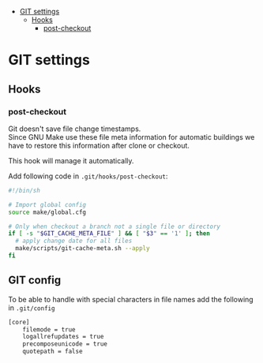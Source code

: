 - [GIT settings](#git-settings)
  - [Hooks](#hooks)
    - [post-checkout](#post-checkout)


# GIT settings

## Hooks

### post-checkout

Git doesn't save file change timestamps.<br/>
Since GNU Make use these file meta information for automatic buildings we have to restore this information after clone or checkout.

This hook will manage it automatically.

Add following code in ```.git/hooks/post-checkout```:
```sh
#!/bin/sh

# Import global config
source make/global.cfg

# Only when checkout a branch not a single file or directory
if [ -s "$GIT_CACHE_META_FILE" ] && [ "$3" == '1' ]; then
  # apply change date for all files
  make/scripts/git-cache-meta.sh --apply
fi
```

## GIT config

To be able to handle with special characters in file names add the following in ```.git/config```

```sh
[core]
	filemode = true
	logallrefupdates = true
	precomposeunicode = true
	quotepath = false
```
